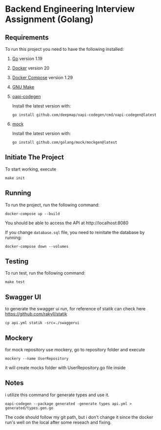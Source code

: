 # Backend Engineering Interview Assignment (Golang)

## Requirements

To run this project you need to have the following installed:

1. [Go](https://golang.org/doc/install) version 1.19
2. [Docker](https://docs.docker.com/get-docker/) version 20
3. [Docker Compose](https://docs.docker.com/compose/install/) version 1.29
4. [GNU Make](https://www.gnu.org/software/make/)
5. [oapi-codegen](https://github.com/deepmap/oapi-codegen)

    Install the latest version with:
    ```
    go install github.com/deepmap/oapi-codegen/cmd/oapi-codegen@latest
    ```
6. [mock](https://github.com/golang/mock)

    Install the latest version with:
    ```
    go install github.com/golang/mock/mockgen@latest
    ```

## Initiate The Project

To start working, execute

```
make init
```

## Running

To run the project, run the following command:

```
docker-compose up --build
```

You should be able to access the API at http://localhost:8080

If you change `database.sql` file, you need to reinitate the database by running:

```
docker-compose down --volumes
```

## Testing

To run test, run the following command:

```
make test
```

## Swagger UI

to generate the swagger ui run, 
for reference of statik can check here https://github.com/rakyll/statik

```
cp api.yml statik -src=./swaggerui
```

## Mockery
for mock repository use mockery, go to repository folder and execute 
```
mockery --name UserRepository
```
it will create mocks folder with UserRepository.go file inside

## Notes

i utilize this command for generate types and use it.

```
oapi-codegen --package generated -generate types api.yml > generated/types.gen.go
```
The code should follow my git path, but i don't change it since the docker run's well on the local after some reseach and fixing. 

